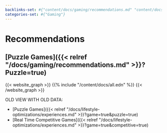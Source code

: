 ```yaml
---
backlinks-set: #{"content/docs/gaming/recommendations.md" "content/docs/lifestyle-optimizations/experiences.md"}
categories-set: #{"Gaming"}
---
```

# Recommendations

## [Puzzle Games]({{< relref "/docs/gaming/recommendations.md" >}}?Puzzle=true)


{{< website_graph >}}
{{% include "/content/docs/all.edn" %}}
{{< /website_graph >}}


OLD VIEW WITH OLD DATA:

 - [Puzzle Games]({{< relref "/docs/lifestyle-optimizations/experiences.md" >}}?game=true&puzzle=true)
 - [Real Time Competitive Games]({{< relref "/docs/lifestyle-optimizations/experiences.md" >}}?game=true&competitive=true)